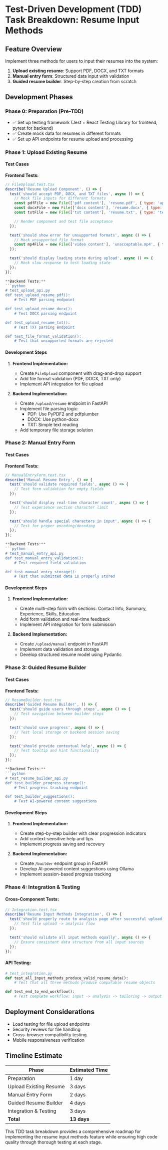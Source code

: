 # Test-Driven Development (TDD) Task Breakdown: Resume Input Methods

## Feature Overview
Implement three methods for users to input their resumes into the system:
1. **Upload existing resume**: Support PDF, DOCX, and TXT formats
2. **Manual entry form**: Structured data input with validation
3. **Guided resume builder**: Step-by-step creation from scratch

## Development Phases

### Phase 0: Preparation (Pre-TDD)
- ✅ Set up testing framework (Jest + React Testing Library for frontend, pytest for backend)
- ✅ Create mock data for resumes in different formats
- ✅ Set up API endpoints for resume upload and processing

### Phase 1: Upload Existing Resume

#### Test Cases
**Frontend Tests:**
```javascript
// FileUpload.test.tsx
describe('Resume Upload Component', () => {
  test('should accept PDF, DOCX, and TXT files', async () => {
    // Mock file inputs for different formats
    const pdfFile = new File(['pdf content'], 'resume.pdf', { type: 'application/pdf' });
    const docxFile = new File(['docx content'], 'resume.docx', { type: 'application/vnd.openxmlformats-officedocument.wordprocessingml.document' });
    const txtFile = new File(['txt content'], 'resume.txt', { type: 'text/plain' });

    // Render component and test file acceptance
  });

  test('should show error for unsupported formats', async () => {
    // Mock unsupported file format
    const mp4File = new File(['video content'], 'unacceptable.mp4', { type: 'video/mp4' });
  });

  test('should display loading state during upload', async () => {
    // Mock slow response to test loading state
  });
});

**Backend Tests:**
```python
# test_upload_api.py
def test_upload_resume_pdf():
    # Test PDF parsing endpoint

def test_upload_resume_docx():
    # Test DOCX parsing endpoint

def test_upload_resume_txt():
    # Test TXT parsing endpoint

def test_file_format_validation():
    # Test that unsupported formats are rejected
```

#### Development Steps
1. **Frontend Implementation:**
   - Create `FileUpload` component with drag-and-drop support
   - Add file format validation (PDF, DOCX, TXT only)
   - Implement API integration for file upload

2. **Backend Implementation:**
   - Create `/upload/resume` endpoint in FastAPI
   - Implement file parsing logic:
     - PDF: Use PyPDF2 and pdfplumber
     - DOCX: Use python-docx
     - TXT: Simple text reading
   - Add temporary file storage solution

### Phase 2: Manual Entry Form

#### Test Cases
**Frontend Tests:**
```javascript
// ManualEntryForm.test.tsx
describe('Manual Resume Entry', () => {
  test('should validate required fields', async () => {
    // Test form validation for empty fields
  });

  test('should display real-time character count', async () => {
    // Test experience section character limit
  });

  test('should handle special characters in input', async () => {
    // Test for proper encoding/decoding
  });
});

**Backend Tests:**
```python
# test_manual_entry_api.py
def test_manual_entry_validation():
    # Test required field validation

def test_manual_entry_storage():
    # Test that submitted data is properly stored
```

#### Development Steps
1. **Frontend Implementation:**
   - Create multi-step form with sections: Contact Info, Summary, Experience, Skills, Education
   - Add form validation and real-time feedback
   - Implement API integration for form submission

2. **Backend Implementation:**
   - Create `/upload/manual` endpoint in FastAPI
   - Implement data validation and storage
   - Develop structured resume model using Pydantic

### Phase 3: Guided Resume Builder

#### Test Cases
**Frontend Tests:**
```javascript
// ResumeBuilder.test.tsx
describe('Guided Resume Builder', () => {
  test('should guide users through steps', async () => {
    // Test navigation between builder steps
  });

  test('should save progress', async () => {
    // Test local storage or backend session saving
  });

  test('should provide contextual help', async () => {
    // Test tooltip and hint functionality
  });
});

**Backend Tests:**
```python
# test_resume_builder_api.py
def test_builder_progress_storage():
    # Test progress tracking endpoint

def test_builder_suggestions():
    # Test AI-powered content suggestions
```

#### Development Steps
1. **Frontend Implementation:**
   - Create step-by-step builder with clear progression indicators
   - Add context-sensitive help and tips
   - Implement progress saving and recovery

2. **Backend Implementation:**
   - Create `/builder` endpoint group in FastAPI
   - Develop AI-powered content suggestions using Ollama
   - Implement session-based progress tracking

### Phase 4: Integration & Testing

#### Cross-Component Tests:
```javascript
// Integration.test.tsx
describe('Resume Input Methods Integration', () => {
  test('should properly route to analysis page after successful upload', async () => {
    // Test file upload -> analysis flow
  });

  test('should validate all input methods equally', async () => {
    // Ensure consistent data structure from all input sources
  });
});
```

#### API Testing:
```python
# test_integration.py
def test_all_input_methods_produce_valid_resume_data():
    # Test that all three methods produce comparable resume objects

def test_end_to_end_workflow():
    # Test complete workflow: input -> analysis -> tailoring -> output
```

## Deployment Considerations
- Load testing for file upload endpoints
- Security reviews for file handling
- Cross-browser compatibility testing
- Mobile responsiveness verification

## Timeline Estimate
| Phase | Estimated Time |
|-------|---------------|
| Preparation | 1 day |
| Upload Existing Resume | 3 days |
| Manual Entry Form | 2 days |
| Guided Resume Builder | 4 days |
| Integration & Testing | 3 days |
| **Total** | **13 days** |

This TDD task breakdown provides a comprehensive roadmap for implementing the resume input methods feature while ensuring high code quality through thorough testing at each stage.
